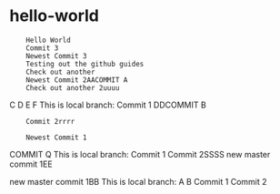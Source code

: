 # hello-world
        Hello World
        Commit 3
        Newest Commit 3
        Testing out the github guides
        Check out another
        Newest Commit 2AACOMMIT A
        Check out another 2uuuu
C
D
E
F
        This is local branch:
        Commit 1
        DDCOMMIT B

        Commit 2rrrr

        Newest Commit 1
COMMIT Q
This is local branch:
Commit 1
Commit 2SSSS
new master commit 1EE

new master commit 1BB
This is local branch:
A
B
Commit 1
Commit 2
